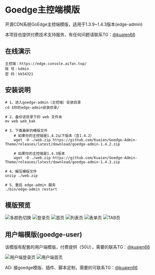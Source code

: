 # Goedge主控端模版
开源CDN系统GoEdge主控端模版，适用于1.3.9~1.4.3版本(edge-admin)

本项目也提供付费技术支持服务，有任何问题请联系TG：[@kuaien66][2]

## 在线演示
````shell
主控端：https://edge.console.aifan.top/
账 号：kdmin
密 码：kk54321
````

## 安装说明
```shell
# 1、进入goedge-admin（主控端）安装目录
cd $你的edge-admin安装目录/

# 2、备份该目录下的 web 文件夹
mv web web_bak

# 3、下载最新的模版文件
	# 如果你的主控端是1.4.2以下版本（含1.4.2）
	wget -O ./web.zip https://github.com/Kuaien/Goedge-Admin-Theme/releases/latest/download/goedge-admin-1.4.2.zip
	
	# 如果你的主控端是1.4.3版本
	wget -O ./web.zip https://github.com/Kuaien/Goedge-Admin-Theme/releases/latest/download/goedge-admin-1.4.3.zip

# 4、解压模版文件
unzip ./web.zip

# 5、重启 edge-admin 服务
./bin/edge-admin restart
```

## 模版预览
![多颜色切换][3]
![登录页][4]
![首页][5]
![列表页][6]
![表单页][7]
![TAB页][8]

## 用户端模版(goedge-user)

该模版有配套的用户端模版，付费提供（50U），需要的联系TG：[@kuaien66][9]

![用户端登录页][10]
![用户端首页][11]


AD: 接goedge模版、插件、脚本定制，需要的可联系TG：[@kuaien66][2]


  [2]: https://t.me/kuaien66
  [3]: https://bbs.naixi.net/data/attachment/forum/202408/06/183449b3vuvkfbk8pku8ff.jpg
  [4]: https://bbs.naixi.net/data/attachment/forum/202408/06/183453udzpj5l5wsissdej.jpg
  [5]: https://bbs.naixi.net/data/attachment/forum/202408/06/183452mkahhyiai3agvvk6.jpg
  [6]: https://bbs.naixi.net/data/attachment/forum/202408/06/183456d394im3pm7ficfrm.jpg
  [7]: https://bbs.naixi.net/data/attachment/forum/202408/06/183459z2rmmqr2rll1oe1a.jpg
  [8]: https://bbs.naixi.net/data/attachment/forum/202408/06/183502kyelr1s219dzgtls.jpg
  [9]: https://t.me/kuaien66
  [10]: https://bbs.naixi.net/data/attachment/forum/202408/03/011840x9si2ff2d77biisk.png
  [11]: https://bbs.naixi.net/data/attachment/forum/202408/03/011845rs1krzl440mw4ukk.png